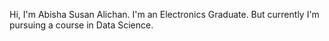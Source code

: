 Hi, I'm Abisha Susan Alichan.
I'm an Electronics Graduate. 
But currently I'm pursuing a course in Data Science.

<!---
abishaalichan/abishaalichan is a ✨ special ✨ repository because its `README.md` (this file) appears on your GitHub profile.
You can click the Preview link to take a look at your changes.
--->
